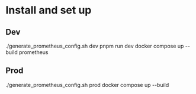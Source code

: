 

# Install and set up

## Dev
./generate_prometheus_config.sh dev
pnpm run dev
docker compose up --build prometheus


## Prod
./generate_prometheus_config.sh prod
docker compose up --build